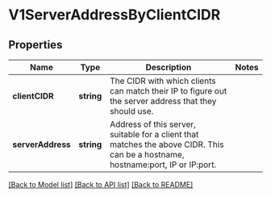 # V1ServerAddressByClientCIDR

## Properties
Name | Type | Description | Notes
------------ | ------------- | ------------- | -------------
**clientCIDR** | **string** | The CIDR with which clients can match their IP to figure out the server address that they should use. | 
**serverAddress** | **string** | Address of this server, suitable for a client that matches the above CIDR. This can be a hostname, hostname:port, IP or IP:port. | 

[[Back to Model list]](../README.md#documentation-for-models) [[Back to API list]](../README.md#documentation-for-api-endpoints) [[Back to README]](../README.md)


